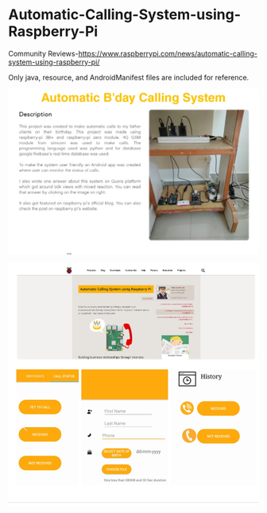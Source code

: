 # Automatic-Calling-System-using-Raspberry-Pi

Community Reviews-https://www.raspberrypi.com/news/automatic-calling-system-using-raspberry-pi/

Only java, resource, and AndroidManifest files are included for reference.




![](images/Automated_bday%20calling%20system.jpg)

![](images/bday_call.jpg)
